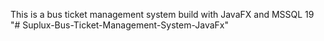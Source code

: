 This is a bus ticket management system build with JavaFX and MSSQL 19
"# Suplux-Bus-Ticket-Management-System-JavaFx" 
